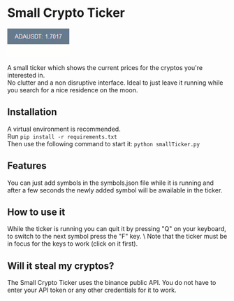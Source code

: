 # Small Crypto Ticker

![demo][]

[demo]: https://github.com/michaelmumenthaler/smallCryptoTicker/blob/master/Assets/demo.gif


A small ticker which shows the current prices for the cryptos you're interested in. \
No clutter and a non disruptive interface. Ideal to just leave it running while you search for a nice residence on the moon.

## Installation
A virtual environment is recommended. \
Run ``` pip install -r requirements.txt ``` \
Then use the following command to start it: ``` python smallTicker.py ```


## Features

You can just add symbols in the symbols.json file while it is running and after a few seconds the newly added symbol will be awailable in the ticker.

## How to use it

While the ticker is running you can quit it by pressing "Q" on your keyboard, to switch to the next symbol press the "F" key. \ 
Note that the ticker must be in focus for the keys to work (click on it first).

## Will it steal my cryptos?

The Small Crypto Ticker uses the binance public API. You do not have to enter your API token or any other credentials for it to work.
